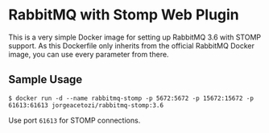 # RabbitMQ with Stomp Web Plugin

This is a very simple Docker image for setting up RabbitMQ 3.6 with STOMP support. As this Dockerfile only inherits from the official RabbitMQ Docker image, you can use every parameter from there.

## Sample Usage

```shel
$ docker run -d --name rabbitmq-stomp -p 5672:5672 -p 15672:15672 -p 61613:61613 jorgeacetozi/rabbitmq-stomp:3.6
```


Use port `61613` for STOMP connections.
